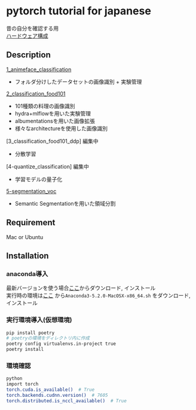 pytorch tutorial for japanese
====

昔の自分を確認する用  
[ハードウェア構成](hardware.md)  

## Description
[1_animeface_classification](https://github.com/chatflip/tutorial_pytorch_japanese/tree/master/1_animeface_classification)  
- フォルダ分けしたデータセットの画像識別 + 実験管理  

[2_classification_food101](https://github.com/chatflip/tutorial_pytorch_japanese/tree/master/2_classification_food101)  
- 101種類の料理の画像識別
- hydra+mlflowを用いた実験管理
- albumentationsを用いた画像拡張
- 様々なarchitectureを使用した画像識別

[3_classification_food101_ddp] 編集中  
- 分散学習

[4-quantize_classification] 編集中  
- 学習モデルの量子化

[5-segmentation_voc](https://github.com/chatflip/tutorial_pytorch_japanese/tree/master/5-segmentation_voc)  
- Semantic Segmentationを用いた領域分割

## Requirement
Mac or Ubuntu

## Installation
### anaconda導入
最新バージョンを使う場合[ここ](https://www.anaconda.com/distribution/)からダウンロード, インストール  
実行時の環境は[ここ](https://repo.continuum.io/archive/) から```Anaconda3-5.2.0-MacOSX-x86_64.sh``` をダウンロード, インストール

### 実行環境導入(仮想環境)
``` bash
pip install poetry
# poetryの環境をディレクトリ内に作成
poetry config virtualenvs.in-project true
poetry install
```

### 環境確認
```bash
python
import torch
torch.cuda.is_available()  # True
torch.backends.cudnn.version()  # 7605
torch.distributed.is_nccl_available()  # True
```
